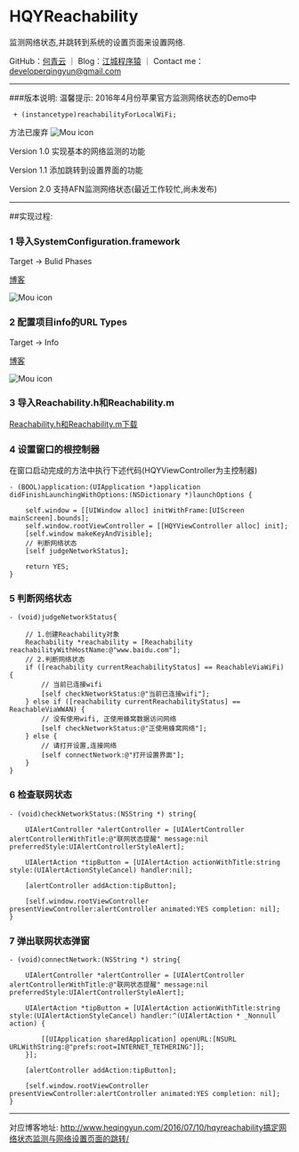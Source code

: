 # HQYReachability
监测网络状态,并跳转到系统的设置页面来设置网络.

GitHub：[何青云](https://github.com/qingyunhe) ｜ Blog：[江城程序猿](http://www.heqingyun.com) ｜ Contact me：<developerqingyun@gmail.com>

---           
###版本说明:
温馨提示:
2016年4月份苹果官方监测网络状态的Demo中 
``` 
 + (instancetype)reachabilityForLocalWiFi; 
```
方法已废弃
![Mou icon](https://github.com/qingyunhe/HQYReachability/blob/master/Reachability.png)

Version 1.0 实现基本的网络监测的功能

Version 1.1 添加跳转到设置界面的功能

Version 2.0 支持AFN监测网络状态(最近工作较忙,尚未发布)

---

##实现过程:
### 1 导入SystemConfiguration.framework
Target -> Bulid Phases

[博客](http://www.heqingyun.com/2016/07/10/一行代码搞定网络状态监测并跳转到网络设置页面/)

![Mou icon](https://github.com/qingyunhe/HQYReachability/blob/master/framework.png)

### 2 配置项目info的URL Types
Target -> Info

[博客](http://www.heqingyun.com/2016/07/10/一行代码搞定网络状态监测并跳转到网络设置页面/)

![Mou icon](https://github.com/qingyunhe/HQYReachability/blob/master/Url%20Types.png)

### 3 导入Reachability.h和Reachability.m
[Reachability.h和Reachability.m下载](https://developer.apple.com/library/ios/samplecode/Reachability/Reachability.zip) 
### 4 设置窗口的根控制器

在窗口启动完成的方法中执行下述代码(HQYViewController为主控制器)  
```objc
- (BOOL)application:(UIApplication *)application didFinishLaunchingWithOptions:(NSDictionary *)launchOptions {
    
    self.window = [[UIWindow alloc] initWithFrame:[UIScreen mainScreen].bounds];
    self.window.rootViewController = [[HQYViewController alloc] init];
    [self.window makeKeyAndVisible];
    // 判断网络状态
    [self judgeNetworkStatus];

    return YES;
}

```

### 5 判断网络状态


```objc
- (void)judgeNetworkStatus{
    
    // 1.创建Reachability对象
    Reachability *reachability = [Reachability reachabilityWithHostName:@"www.baidu.com"];
    // 2.判断网络状态
    if ([reachability currentReachabilityStatus] == ReachableViaWiFi) {
        // 当前已连接wifi
        [self checkNetworkStatus:@"当前已连接wifi"];
    } else if ([reachability currentReachabilityStatus] == ReachableViaWWAN) {
        // 没有使用wifi, 正使用蜂窝数据访问网络
        [self checkNetworkStatus:@"正使用蜂窝网络"];
    } else {
        // 请打开设置,连接网络
        [self connectNetwork:@"打开设置界面"];
    }
}
```
### 6 检查联网状态

```objc
- (void)checkNetworkStatus:(NSString *) string{
    
    UIAlertController *alertController = [UIAlertController alertControllerWithTitle:@"联网状态提醒" message:nil preferredStyle:UIAlertControllerStyleAlert];
    
    UIAlertAction *tipButton = [UIAlertAction actionWithTitle:string style:(UIAlertActionStyleCancel) handler:nil];
    
    [alertController addAction:tipButton];
    
    [self.window.rootViewController presentViewController:alertController animated:YES completion: nil];
}
```
### 7 弹出联网状态弹窗

```objc
- (void)connectNetwork:(NSString *) string{
    
    UIAlertController *alertController = [UIAlertController alertControllerWithTitle:@"联网状态提醒" message:nil preferredStyle:UIAlertControllerStyleAlert];
    
    UIAlertAction *tipButton = [UIAlertAction actionWithTitle:string style:(UIAlertActionStyleCancel) handler:^(UIAlertAction * _Nonnull action) {
        
        [[UIApplication sharedApplication] openURL:[NSURL URLWithString:@"prefs:root=INTERNET_TETHERING"]];
    }];
    
    [alertController addAction:tipButton];
    
    [self.window.rootViewController presentViewController:alertController animated:YES completion: nil];
}
```

---
对应博客地址:
<http://www.heqingyun.com/2016/07/10/hqyreachability搞定网络状态监测与网络设置页面的跳转/>
